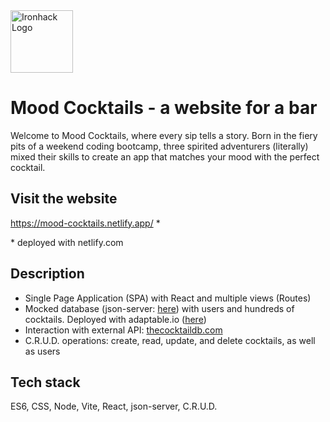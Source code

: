 <img src="https://bit.ly/2VnXWr2" alt="Ironhack Logo" width="100"/>

# Mood Cocktails - a website for a bar
Welcome to Mood Cocktails, where every sip tells a story. Born in the fiery pits of a weekend coding bootcamp, three spirited adventurers (literally) mixed their skills to create an app that matches your mood with the perfect cocktail.

## Visit the website
https://mood-cocktails.netlify.app/ *

\* deployed with netlify.com


## Description
- Single Page Application (SPA) with React and multiple views (Routes)
- Mocked database (json-server: [here](https://github.com/filipamiralopes/mood-cocktails-backend)) with users and hundreds of cocktails. Deployed with adaptable.io ([here](https://mood-cocktails-db.adaptable.app/))
- Interaction with external API: [thecocktaildb.com](https://www.thecocktaildb.com/api.php)
- C.R.U.D. operations: create, read, update, and delete cocktails, as well as users

## Tech stack
ES6, CSS, Node, Vite, React, json-server, C.R.U.D.
